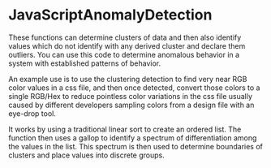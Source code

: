 JavaScriptAnomalyDetection
==========================

These functions can determine clusters of data and then also identify values which do not identify with any derived cluster and declare them outliers. You can use this code to determine anomalous behavior in a system with established patterns of behavior.

An example use is to use the clustering detection to find very near RGB color values in a css file, and then once detected, convert those colors to a single RGB/Hex to reduce pointless color variations in the css file usually caused by different developers sampling colors from a design file with an eye-drop tool.

It works by using a traditional linear sort to create an ordered list. The function then uses a gallop to identify a spectrum of differentiation among the values in the list. This spectrum is then used to determine boundaries of clusters and place values into discrete groups.
